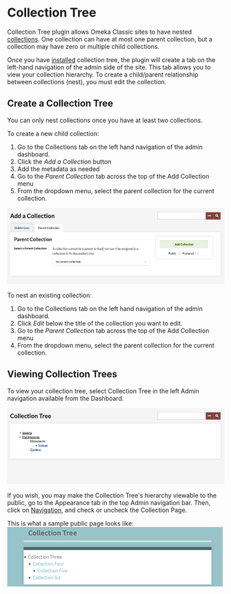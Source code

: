 # Collection Tree

Collection Tree plugin allows Omeka Classic sites to have nested [collections](../Content/Collections.md). One collection can have at most one parent collection, but a collection may have zero or multiple child collections.

Once you have [installed](../Admin/Adding_and_Managing_Plugins.md) collection tree, the plugin will create a tab on the left-hand navigation of the admin side of the site. This tab allows you to view your collection hierarchy. To create a child/parent relationship between collections (nest), you must edit the collection.

## Create a Collection Tree

You can only nest collections once you have at least two collections. 

To create a new child collection:

1. Go to the Collections tab on the left hand navigation of the admin dashboard. 
1. Click the *Add a Collection* button
1. Add the metadata as needed
1. Go to the *Parent Collection* tab across the top of the Add Collection menu
1. From the dropdown menu, select the parent collection for the current collection. 

![Collection tree parent.png](../doc_files/plugin_images/Collection_tree_parent.png)

To nest an existing collection:

1. Go to the Collections tab on the left hand navigation of the admin dashboard. 
1. Click *Edit* below the title of the collection you want to edit.
1. Go to the *Parent Collection* tab across the top of the Add Collection menu
1. From the dropdown menu, select the parent collection for the current collection. 

## Viewing Collection Trees

To view your collection tree, select Collection Tree in the left Admin navigation available from the Dashboard.

![Collection tree hierarchy, seen on admin side](../doc_files/plugin_images/collectionTree_view.png)

If you wish, you may make the Collection Tree's hierarchy viewable to the public, go to the Appearance tab in the top Admin navigation bar. Then, click on [Navigation](../Admin/Appearance/Navigation.md), and check or uncheck the Collection Page. 

This is what a sample public page looks like:
![Collection tree hierarchy, seen on public side](../doc_files/plugin_images/collectionTree_pubview.png)


